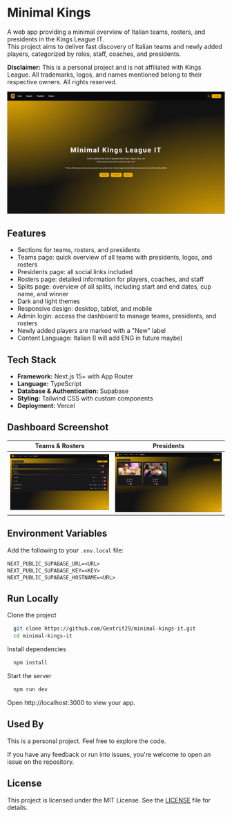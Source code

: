 # Minimal Kings

A web app providing a minimal overview of Italian teams, rosters, and presidents in the Kings League IT.  
This project aims to deliver fast discovery of Italian teams and newly added players, categorized by roles, staff, coaches, and presidents.

**Disclaimer:** This is a personal project and is not affiliated with Kings League. All trademarks, logos, and names mentioned belong to their respective owners. All rights reserved.

![App](/public/minimal_kings_it-screenshot.png)

## Features

- Sections for teams, rosters, and presidents
- Teams page: quick overview of all teams with presidents, logos, and rosters
- Presidents page: all social links included
- Rosters page: detailed information for players, coaches, and staff
- Splits page: overview of all splits, including start and end dates, cup name, and winner
- Dark and light themes
- Responsive design: desktop, tablet, and mobile
- Admin login: access the dashboard to manage teams, presidents, and rosters
- Newly added players are marked with a "New" label
- Content Language: Italian (I will add ENG in future maybe)

## Tech Stack

- **Framework:** Next.js 15+ with App Router
- **Language:** TypeScript
- **Database & Authentication:** Supabase
- **Styling:** Tailwind CSS with custom components
- **Deployment:** Vercel

## Dashboard Screenshot

|                             Teams & Rosters                             |                            Presidents                            |
| :---------------------------------------------------------------------: | :--------------------------------------------------------------: |
| ![Team & Rosters](/public/dashboard-images/dashboard-teams-rosters.png) | ![Presidents](/public/dashboard-images/dashboard-presidents.png) |

## Environment Variables

Add the following to your `.env.local` file:

```env
NEXT_PUBLIC_SUPABASE_URL=<URL>
NEXT_PUBLIC_SUPABASE_KEY=<KEY>
NEXT_PUBLIC_SUPABASE_HOSTNAME=<URL>
```

## Run Locally

Clone the project

```bash
  git clone https://github.com/Gentrit29/minimal-kings-it.git
  cd minimal-kings-it
```

Install dependencies

```bash
  npm install
```

Start the server

```bash
  npm run dev
```

Open http://localhost:3000 to view your app.

## Used By

This is a personal project. Feel free to explore the code.

If you have any feedback or run into issues, you're welcome to open an issue on the repository.

## License

This project is licensed under the MIT License. See the [LICENSE](./LICENSE) file for details.
